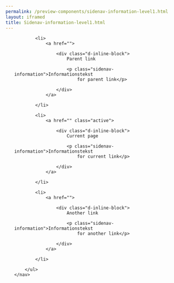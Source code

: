 ```yaml
--- 
permalink: /preview-components/sidenav-information-level1.html
layout: iframed 
title: Sidenav-information-level1.html
---
```

<div class="container mt-6 mb-6">
    <nav>
        <ul class="sidenav-list">

            <li>
                <a href="">

                    <div class="d-inline-block">
                        Parent link

                        <p class="sidenav-information">Informationstekst
                            for parent link</p>

                    </div>
                </a>

            </li>

            <li>
                <a href="" class="active">

                    <div class="d-inline-block">
                        Current page

                        <p class="sidenav-information">Informationstekst
                            for current link</p>

                    </div>
                </a>

            </li>

            <li>
                <a href="">

                    <div class="d-inline-block">
                        Another link

                        <p class="sidenav-information">Informationstekst
                            for another link</p>

                    </div>
                </a>

            </li>

        </ul>
    </nav>
</div>